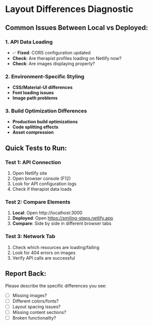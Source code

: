 # Layout Differences Diagnostic

## Common Issues Between Local vs Deployed:

### 1. **API Data Loading**
- ✅ **Fixed**: CORS configuration updated
- **Check**: Are therapist profiles loading on Netlify now?
- **Check**: Are images displaying properly?

### 2. **Environment-Specific Styling**
- **CSS/Material-UI differences**
- **Font loading issues**
- **Image path problems**

### 3. **Build Optimization Differences**
- **Production build optimizations**
- **Code splitting effects**
- **Asset compression**

## Quick Tests to Run:

### Test 1: API Connection
1. Open Netlify site
2. Open browser console (F12)
3. Look for API configuration logs
4. Check if therapist data loads

### Test 2: Compare Elements
1. **Local**: Open http://localhost:3000
2. **Deployed**: Open https://smiling-steps.netlify.app
3. **Compare**: Side by side in different browser tabs

### Test 3: Network Tab
1. Check which resources are loading/failing
2. Look for 404 errors on images
3. Verify API calls are successful

## Report Back:
Please describe the specific differences you see:
- [ ] Missing images?
- [ ] Different colors/fonts?
- [ ] Layout spacing issues?
- [ ] Missing content sections?
- [ ] Broken functionality?